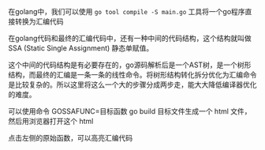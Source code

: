 在golang中，我们可以使用 `go tool compile -S main.go` 工具将一个go程序直接转换为汇编代码



在golang代码和最终的汇编代码中，还有一种中间的代码结构，这个结构就叫做SSA (Static Single Assignment) 静态单赋值。

这个中间的代码结构是有必要存在的，go源码解析后是一个AST树，是一个树形结构，而最终的汇编是一条一条的线性命令。将树形结构转化拆分优化为汇编命令是比较复杂的。所以这里将这么一个大的步骤分成两步走，能大大降低编译器优化的难度。

可以使用命令 GOSSAFUNC=目标函数 go build 目标文件生成一个 html 文件，然后用浏览器打开这个 html

点击左侧的原始函数，可以高亮汇编代码

